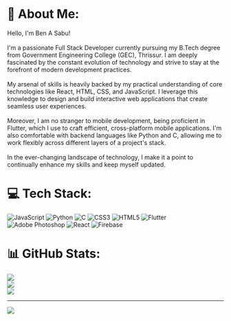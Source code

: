 # 💫 About Me:
Hello, I'm Ben A Sabu!<br><br>I'm a passionate Full Stack Developer currently pursuing my B.Tech degree from Government Engineering College (GEC), Thrissur. I am deeply fascinated by the constant evolution of technology and strive to stay at the forefront of modern development practices.<br><br>My arsenal of skills is heavily backed by my practical understanding of core technologies like React, HTML, CSS, and JavaScript. I leverage this knowledge to design and build interactive web applications that create seamless user experiences.<br><br>Moreover, I am no stranger to mobile development, being proficient in Flutter, which I use to craft efficient, cross-platform mobile applications. I'm also comfortable with backend languages like Python and C, allowing me to work flexibly across different layers of a project's stack.<br><br>In the ever-changing landscape of technology, I make it a point to continually enhance my skills and keep myself updated. 


# 💻 Tech Stack:
![JavaScript](https://img.shields.io/badge/javascript-%23323330.svg?style=for-the-badge&logo=javascript&logoColor=%23F7DF1E) ![Python](https://img.shields.io/badge/python-3670A0?style=for-the-badge&logo=python&logoColor=ffdd54) ![C](https://img.shields.io/badge/c-%2300599C.svg?style=for-the-badge&logo=c&logoColor=white) ![CSS3](https://img.shields.io/badge/css3-%231572B6.svg?style=for-the-badge&logo=css3&logoColor=white) ![HTML5](https://img.shields.io/badge/html5-%23E34F26.svg?style=for-the-badge&logo=html5&logoColor=white) ![Flutter](https://img.shields.io/badge/Flutter-%2302569B.svg?style=for-the-badge&logo=Flutter&logoColor=white) ![Adobe Photoshop](https://img.shields.io/badge/adobephotoshop-%2331A8FF.svg?style=for-the-badge&logo=adobephotoshop&logoColor=white) ![React](https://img.shields.io/badge/react-%2320232a.svg?style=for-the-badge&logo=react&logoColor=%2361DAFB) ![Firebase](https://img.shields.io/badge/firebase-%23039BE5.svg?style=for-the-badge&logo=firebase)
# 📊 GitHub Stats:
![](https://github-readme-stats.vercel.app/api?username=Ben-A-Sabu&theme=dark&hide_border=false&include_all_commits=true&count_private=true)<br/>
![](https://github-readme-streak-stats.herokuapp.com/?user=Ben-A-Sabu&theme=dark&hide_border=false)<br/>
![](https://github-readme-stats.vercel.app/api/top-langs/?username=Ben-A-Sabu&theme=dark&hide_border=false&include_all_commits=true&count_private=true&layout=compact)

---
[![](https://visitcount.itsvg.in/api?id=Ben-A-Sabu&icon=0&color=0)](https://visitcount.itsvg.in)

<!-- Proudly created with GPRM ( https://gprm.itsvg.in ) -->
